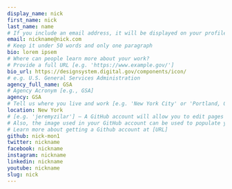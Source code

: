 ```yaml
---
display_name: nick
first_name: nick
last_name: name
# If you include an email address, it will be displayed on your profile page
email: nickname@nick.com
# Keep it under 50 words and only one paragraph
bio: lorem ipsem
# Where can people learn more about your work?
# Provide a full URL [e.g. 'https://www.example.gov/']
bio_url: https://designsystem.digital.gov/components/icon/
# e.g. U.S. General Services Administration
agency_full_name: GSA
# Agency Acronym [e.g., GSA]
agency: GSA
# Tell us where you live and work [e.g. 'New York City' or 'Portland, OR']
location: New York
# [e.g. 'jeremyzilar'] — A GitHub account will allow you to edit pages on Digital.gov.
# Also, the image used in your GitHub account can be used to populate your digital.gov profile photo.
# Learn more about getting a Github account at [URL]
github: nick-mon1
twitter: nickname
facebook: nickname
instagram: nickname
linkedin: nickname
youtube: nickname
slug: nick
---
```

